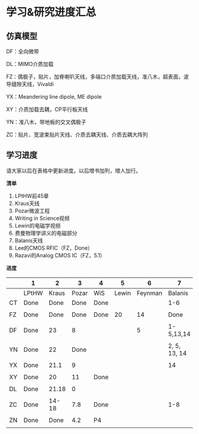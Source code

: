 # 学习&研究进度汇总

## 仿真模型

DF：全向微带

DL：MIMO介质加载

FZ：偶极子，贴片，加脊喇叭天线，多端口介质加载天线，准八木，超表面，波导缝隙天线，Vivaldi

YX：Meandering line dipole, ME dipole

XY：介质加载去耦，CP平行板天线

YN：准八木，带地板的交叉偶极子

ZC：贴片、宽波束贴片天线、介质去耦天线、介质去耦大阵列

## 学习进度

请大家以后在表格中更新进度。以后增书加列，增人加行。

**清单**

1. LPtHW前45章
2. Kraus天线
3. Pozar微波工程
4. Writing in Science视频
5. Lewin的电磁学视频
6. 费曼物理学讲义的电磁部分
7. Balanis天线
8. Lee的CMOS RFIC（FZ，Done）
9. Razavi的Analog CMOS IC（FZ，5.1）

**进度**

|      | 1     | 2     | 3     | 4    | 5     | 6       | 7            |
| ---- | ----- | ----- | ----- | ---- | ----- | ------- | ------------ |
|      | LPtHW | Kraus | Pozar | WiS  | Lewin | Feynman | Balanis      |
| CT   | Done  | Done  | Done  | Done |       |         | 1-6          |
|      |       |       |       |      |       |         |              |
| FZ   | Done  | Done  | Done  | Done | 20    | 14      | Done         |
|      |       |       |       |      |       |         |              |
| DF   | Done  | 23    |  8    |      |       | 5       |  1-5,13,14   |
|      |       |       |       |      |       |         |              |
| YN   | Done  | 22    | Done  |      |       |         | 2, 5, 13, 14 |
|      |       |       |       |      |       |         |              |
| YX   | Done  | 21.1  | 9     |      |       |         | 14           |
|      |       |       |       |      |       |         |              |
| XY   | Done  | 20    | 11    | Done |       |         |              |
|      |       |       |       |      |       |         |              |
| DL   | Done  | 21.18 | 0     |      |       |         |              |
|      |       |       |       |      |       |         |              |
| ZC   | Done  | 14-18 | 7.8   | Done |       |         | 1-8          |
|      |       |       |       |      |       |         |              |
| ZN   | Done  | Done  | 4.2   | P4   |       |         |              |
|      |       |       |       |      |       |         |              |
